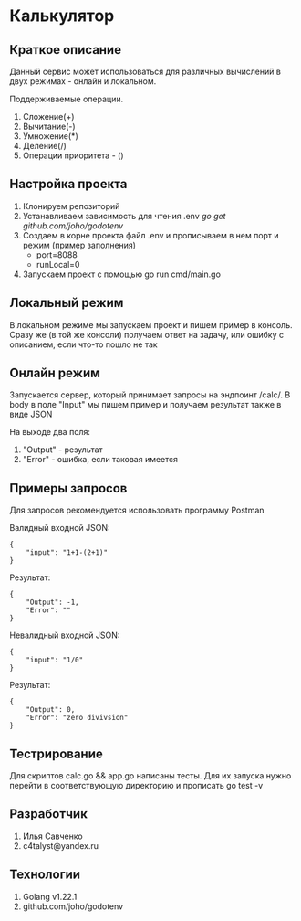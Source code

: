 <H1>Калькулятор</H1>

<h2>Краткое описание</h2>
<p>Данный сервис может использоваться для различных вычислений в двух режимах - онлайн и локальном.</p>
<p>Поддерживаемые операции.
<ol>
  <li>Сложение(+)</li>
  <li>Вычитание(-)</li>
  <li>Умножение(*)</li>
  <li>Деление(/)</li>
  <li>Операции приоритета - ()</li>
</ol>
</p>

<h2>Настройка проекта</h2>
<ol>
  <li>Клонируем репозиторий</li>
  <li>Устанавливаем зависимость для чтения .env <i>go get github.com/joho/godotenv</i></li>
  <li>Создаем в корне проекта файл .env и прописываем в нем порт и режим (пример заполнения)
  <ul>
    <li>port=8088</li>
    <li>runLocal=0</li>
  </ul>
  </li>
  <li>Запускаем проект с помощью go run cmd/main.go</li>
</ol>

<h2>Локальный режим</h2>
<p>В локальном режиме мы запускаем проект и пишем пример в консоль. Сразу же (в той же консоли) получаем ответ на задачу, или
ошибку с описанием, если что-то пошло не так
</p>

<h2>Онлайн режим</h2>
<p>Запускается сервер, который принимает запросы на эндпоинт /calc/. В body в поле "Input" мы пишем пример и получаем результат также в виде JSON
</p>
<p>На выходе два поля:
  <ol>
    <li>"Output" - результат</li>
    <li>"Error" - ошибка, если таковая имеется</li>
  </ol>
</p>

<h2>Примеры запросов</h2>

Для запросов рекомендуется использовать программу Postman

Валидный входной JSON:
```plaintext
{
    "input": "1+1-(2+1)"
}
```

Результат:
```plaintext
{
    "Output": -1,
    "Error": ""
}
```


Невалидный входной JSON:
```plaintext
{
    "input": "1/0"
}
```

Результат:
```plaintext
{
    "Output": 0,
    "Error": "zero divivsion"
}
```

<h2>Тестрирование</h2>

<p>Для скриптов calc.go && app.go написаны тесты. Для их запуска нужно перейти в соответствующую директорию и прописать go test -v</p>

<h2>Разработчик</h2>
<ol>
  <li>Илья Савченко</li>
  <li>c4talyst@yandex.ru</li>
</ol>

<h2>Технологии</h2>
<ol>
  <li>Golang v1.22.1</li>
  <li>github.com/joho/godotenv</li>
</ol>
